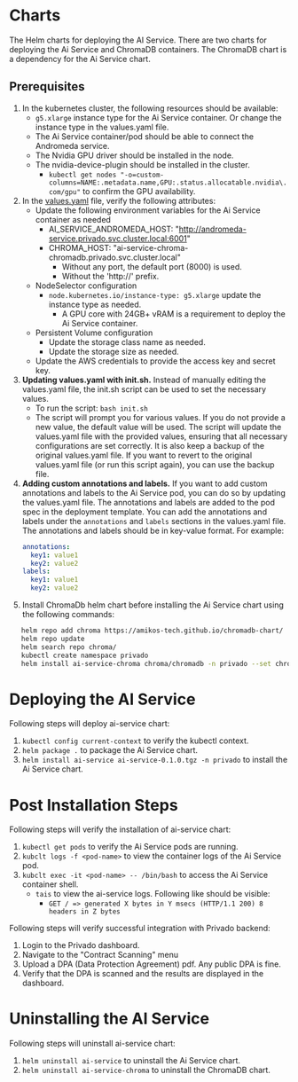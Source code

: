 # Charts

The Helm charts for deploying the AI Service. There are two charts for deploying the Ai Service and ChromaDB containers.
The ChromaDB chart is a dependency for the Ai Service chart.

## Prerequisites

1. In the kubernetes cluster, the following resources should be available:
    - `g5.xlarge` instance type for the Ai Service container. Or change the instance type in the values.yaml file.
    - The Ai Service container/pod should be able to connect the Andromeda service.
    - The Nvidia GPU driver should be installed in the node.
    - The nvidia-device-plugin should be installed in the cluster.
        - `kubectl get nodes "-o=custom-columns=NAME:.metadata.name,GPU:.status.allocatable.nvidia\.com/gpu"` to confirm
          the GPU availability.
2. In the [values.yaml](./values.yaml) file, verify the following attributes:
    - Update the following environment variables for the Ai Service container as needed
        - AI_SERVICE_ANDROMEDA_HOST: "http://andromeda-service.privado.svc.cluster.local:6001"
        - CHROMA_HOST: "ai-service-chroma-chromadb.privado.svc.cluster.local"
            - Without any port, the default port (8000) is used.
            - Without the 'http://' prefix.
    - NodeSelector configuration
        - `node.kubernetes.io/instance-type: g5.xlarge` update the instance type as needed.
            - A GPU core with 24GB+ vRAM is a requirement to deploy the Ai Service container.
    - Persistent Volume configuration
        - Update the storage class name as needed.
        - Update the storage size as needed.
    - Update the AWS credentials to provide the access key and secret key.
3. **Updating values.yaml with init.sh.** Instead of manually editing the values.yaml file, the init.sh script can be
   used to set the necessary values.
    - To run the script: `bash init.sh`
    - The script will prompt you for various values. If you do not provide a new value, the default value will be used. 
      The script will update the values.yaml file with the provided values, ensuring that all necessary configurations 
      are set correctly. It is also keep a backup of the original values.yaml file. If you want to revert to the 
      original values.yaml file (or run this script again), you can use the backup file.
4. **Adding custom annotations and labels.** If you want to add custom annotations and labels to the Ai Service pod, you
   can do so by updating the values.yaml file. The annotations and labels are added to the pod spec in the deployment
   template. You can add the annotations and labels under the `annotations` and `labels` sections in the values.yaml file.
   The annotations and labels should be in key-value format. For example:
    ```yaml
    annotations:
      key1: value1
      key2: value2
    labels:
      key1: value1
      key2: value2
    ```
5. Install ChromaDb helm chart before installing the Ai Service chart using the following commands:

```bash
   helm repo add chroma https://amikos-tech.github.io/chromadb-chart/
   helm repo update
   helm search repo chroma/
   kubectl create namespace privado
   helm install ai-service-chroma chroma/chromadb -n privado --set chromadb.allowReset="true" --set chromadb.auth.enabled="false" --set chromadb.serverHost="chromadb"
```

# Deploying the AI Service

Following steps will deploy ai-service chart:

1. `kubectl config current-context` to verify the kubectl context.
2. `helm package .` to package the Ai Service chart.
3. `helm install ai-service ai-service-0.1.0.tgz -n privado` to install the Ai Service chart.

# Post Installation Steps

Following steps will verify the installation of ai-service chart:

1. `kubectl get pods` to verify the Ai Service pods are running.
2. `kubclt logs -f <pod-name>` to view the container logs of the Ai Service pod.
3. `kubclt exec -it <pod-name> -- /bin/bash` to access the Ai Service container shell.
    - `tais` to view the ai-service logs. Following like should be visible:
        - `GET / => generated X bytes in Y msecs (HTTP/1.1 200) 8 headers in Z bytes`

Following steps will verify successful integration with Privado backend:

1. Login to the Privado dashboard.
2. Navigate to the "Contract Scanning" menu
3. Upload a DPA (Data Protection Agreement) pdf. Any public DPA is fine.
4. Verify that the DPA is scanned and the results are displayed in the dashboard.

# Uninstalling the AI Service

Following steps will uninstall ai-service chart:

1. `helm uninstall ai-service` to uninstall the Ai Service chart.
2. `helm uninstall ai-service-chroma` to uninstall the ChromaDB chart.